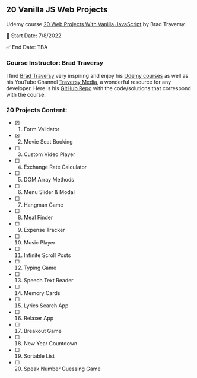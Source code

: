 ## 20 Vanilla JS Web Projects

Udemy course [20 Web Projects With Vanilla JavaScript](https://www.udemy.com/share/102yzo3@FY2h-uo6qgoGK234_plKjwCBWZ9m5x82pz-jn3adSLlq3Miii-OYUqtM6InpTpk4pg==/) by Brad Traversy.

:round_pushpin: Start Date: 7/8/2022

:white_check_mark: End Date: TBA

### Course Instructor: Brad Traversy

I find [Brad Traversy](https://www.traversymedia.com/) very inspiring and enjoy his [Udemy courses](https://www.udemy.com/user/brad-traversy/) as well as his YouTube Channel [Traversy Media](https://www.youtube.com/c/TraversyMedia), a wonderful resource for any developer.
Here is his [GitHub Repo](https://github.com/bradtraversy/vanillawebprojects) with the code/solutions that correspond with the course.

### 20 Projects Content:

- [x] 1. Form Validator
- [x] 2. Movie Seat Booking
- [ ] 3. Custom Video Player
- [ ] 4. Exchange Rate Calculator
- [ ] 5. DOM Array Methods
- [ ] 6. Menu Slider & Modal
- [ ] 7. Hangman Game
- [ ] 8. Meal Finder
- [ ] 9. Expense Tracker
- [ ] 10. Music Player
- [ ] 11. Infinite Scroll Posts
- [ ] 12. Typing Game
- [ ] 13. Speech Text Reader
- [ ] 14. Memory Cards
- [ ] 15. Lyrics Search App
- [ ] 16. Relaxer App
- [ ] 17. Breakout Game
- [ ] 18. New Year Countdown
- [ ] 19. Sortable List
- [ ] 20. Speak Number Guessing Game
